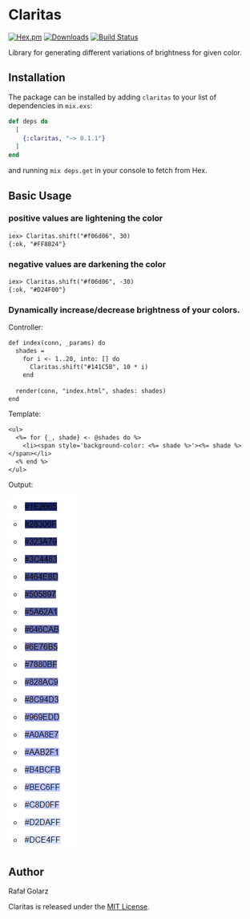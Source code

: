 # Claritas

 [![Hex.pm](https://img.shields.io/hexpm/v/claritas.svg?maxAge=2592000)](https://hex.pm/packages/claritas)
[![Downloads](https://img.shields.io/hexpm/dt/claritas.svg?maxAge=3600)](https://hex.pm/packages/claritas)
 [![Build Status](https://travis-ci.org/rafalgolarz/claritas.svg?branch=master)](https://travis-ci.org/rafalgolarz/claritas)

Library for generating different variations of brightness for given color.

## Installation

The package can be installed by adding `claritas` to your list of dependencies in `mix.exs`:

```elixir
def deps do
  [
    {:claritas, "~> 0.1.1"}
  ]
end
```

and running `mix deps.get` in your console to fetch from Hex.

## Basic Usage

### positive values are lightening the color

```
iex> Claritas.shift("#f06d06", 30)
{:ok, "#FF8B24"}
```

### negative values are darkening the color

```
iex> Claritas.shift("#f06d06", -30)
{:ok, "#D24F00"}
```

### Dynamically increase/decrease brightness of your colors.

Controller:

```
def index(conn, _params) do
  shades =
    for i <- 1..20, into: [] do
      Claritas.shift("#141C5B", 10 * i)
    end

  render(conn, "index.html", shades: shades)
end
```

Template:

```
<ul>
  <%= for {_, shade} <- @shades do %>
    <li><span style='background-color: <%= shade %>'><%= shade %></span></li>
  <% end %>
</ul>
```

Output:

<img src="assets/claritas_demo.png" />

## Author
Rafał Golarz

Claritas is released under the [MIT License](https://github.com/rafalgolarz/claritas/blob/master/LICENSE.txt).